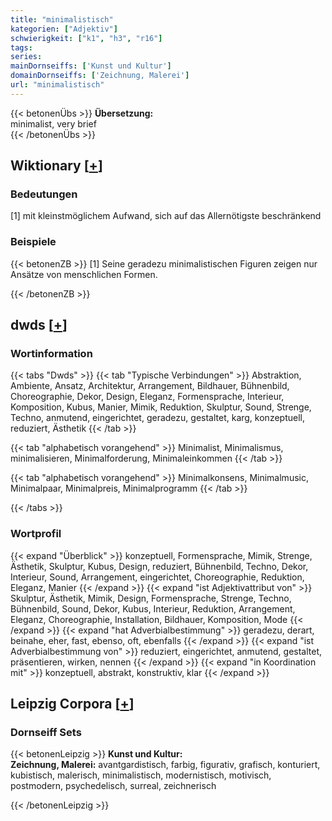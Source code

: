 ```yaml
---
title: "minimalistisch"
kategorien: ["Adjektiv"]
schwierigkeit: ["k1", "h3", "r16"]
tags:
series:
mainDornseiffs: ['Kunst und Kultur']
domainDornseiffs: ['Zeichnung, Malerei']
url: "minimalistisch"
---
```


{{< betonenÜbs >}}
**Übersetzung:**  
minimalist, very brief  
{{< /betonenÜbs >}}

## Wiktionary [[+](https://de.wiktionary.org/wiki/minimalistisch)]

### Bedeutungen
[1] mit kleinstmöglichem Aufwand, sich auf das Allernötigste beschränkend  

### Beispiele
{{< betonenZB >}}
[1] Seine geradezu minimalistischen Figuren zeigen nur Ansätze von menschlichen Formen.  

{{< /betonenZB >}}


## dwds [[+](https://www.dwds.de/wb/minimalistisch)]

### Wortinformation
{{< tabs "Dwds" >}}
{{< tab "Typische Verbindungen" >}}
Abstraktion, Ambiente, Ansatz, Architektur, Arrangement, Bildhauer, Bühnenbild, Choreographie, Dekor, Design, Eleganz, Formensprache, Interieur, Komposition, Kubus, Manier, Mimik, Reduktion, Skulptur, Sound, Strenge, Techno, anmutend, eingerichtet, geradezu, gestaltet, karg, konzeptuell, reduziert, Ästhetik
{{< /tab >}}

{{< tab "alphabetisch vorangehend" >}}
Minimalist, Minimalismus, minimalisieren, Minimalforderung, Minimaleinkommen
{{< /tab >}}

{{< tab "alphabetisch vorangehend" >}}
Minimalkonsens, Minimalmusic, Minimalpaar, Minimalpreis, Minimalprogramm
{{< /tab >}}

{{< /tabs >}}

### Wortprofil
{{< expand "Überblick" >}} konzeptuell, Formensprache, Mimik, Strenge, Ästhetik, Skulptur, Kubus, Design, reduziert, Bühnenbild, Techno, Dekor, Interieur, Sound, Arrangement, eingerichtet, Choreographie, Reduktion, Eleganz, Manier {{< /expand >}}
{{< expand "ist Adjektivattribut von" >}} Skulptur, Ästhetik, Mimik, Design, Formensprache, Strenge, Techno, Bühnenbild, Sound, Dekor, Kubus, Interieur, Reduktion, Arrangement, Eleganz, Choreographie, Installation, Bildhauer, Komposition, Mode {{< /expand >}}
{{< expand "hat Adverbialbestimmung" >}} geradezu, derart, beinahe, eher, fast, ebenso, oft, ebenfalls {{< /expand >}}
{{< expand "ist Adverbialbestimmung von" >}} reduziert, eingerichtet, anmutend, gestaltet, präsentieren, wirken, nennen {{< /expand >}}
{{< expand "in Koordination mit" >}} konzeptuell, abstrakt, konstruktiv, klar {{< /expand >}}

## Leipzig Corpora [[+](https://corpora.uni-leipzig.de/en/res?word=minimalistisch&corpusId=deu_newscrawl-public_2018)]

### Dornseiff Sets
{{< betonenLeipzig >}}
**Kunst und Kultur:**  
**Zeichnung, Malerei:** avantgardistisch, farbig, figurativ, grafisch, konturiert, kubistisch, malerisch, minimalistisch, modernistisch, motivisch, postmodern, psychedelisch, surreal, zeichnerisch  

{{< /betonenLeipzig >}}
